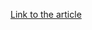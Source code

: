 [Link to the article](https://securityaffairs.com/175357/malware/scarcruft-used-a-new-android-spyware-dubbed-kospy.html)
